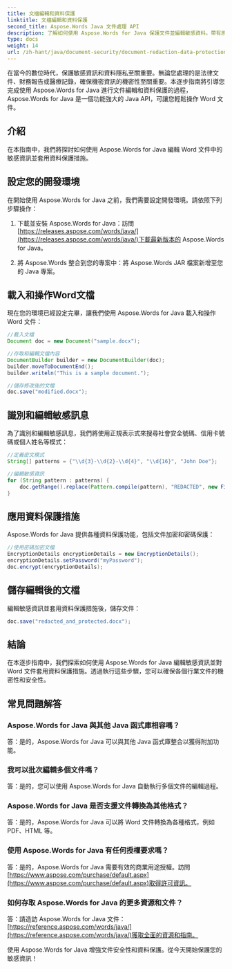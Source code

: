 ```yaml
---
title: 文檔編輯和資料保護
linktitle: 文檔編輯和資料保護
second_title: Aspose.Words Java 文件處理 API
description: 了解如何使用 Aspose.Words for Java 保護文件並編輯敏感資料。帶有原始程式碼的分步指南。
type: docs
weight: 14
url: /zh-hant/java/document-security/document-redaction-data-protection/
---
```


在當今的數位時代，保護敏感資訊和資料隱私至關重要。無論您處理的是法律文件、財務報告或醫療記錄，確保機密資訊的機密性至關重要。本逐步指南將引導您完成使用 Aspose.Words for Java 進行文件編輯和資料保護的過程，Aspose.Words for Java 是一個功能強大的 Java API，可讓您輕鬆操作 Word 文件。

## 介紹

在本指南中，我們將探討如何使用 Aspose.Words for Java 編輯 Word 文件中的敏感資訊並套用資料保護措施。 

## 設定您的開發環境

在開始使用 Aspose.Words for Java 之前，我們需要設定開發環境。請依照下列步驟操作：

1. 下載並安裝 Aspose.Words for Java：訪問[https://releases.aspose.com/words/java/](https://releases.aspose.com/words/java/)下載最新版本的 Aspose.Words for Java。

2. 將 Aspose.Words 整合到您的專案中：將 Aspose.Words JAR 檔案新增至您的 Java 專案。

## 載入和操作Word文檔

現在您的環境已經設定完畢，讓我們使用 Aspose.Words for Java 載入和操作 Word 文件：

```java
//載入文檔
Document doc = new Document("sample.docx");

//存取和編輯文檔內容
DocumentBuilder builder = new DocumentBuilder(doc);
builder.moveToDocumentEnd();
builder.writeln("This is a sample document.");

//儲存修改後的文檔
doc.save("modified.docx");
```

## 識別和編輯敏感訊息

為了識別和編輯敏感訊息，我們將使用正規表示式來搜尋社會安全號碼、信用卡號碼或個人姓名等模式：

```java
//定義密文模式
String[] patterns = {"\\d{3}-\\d{2}-\\d{4}", "\\d{16}", "John Doe"};

//編輯敏感資訊
for (String pattern : patterns) {
    doc.getRange().replace(Pattern.compile(pattern), "REDACTED", new FindReplaceOptions());
}
```

## 應用資料保護措施

Aspose.Words for Java 提供各種資料保護功能，包括文件加密和密碼保護：

```java
//使用密碼加密文檔
EncryptionDetails encryptionDetails = new EncryptionDetails();
encryptionDetails.setPassword("myPassword");
doc.encrypt(encryptionDetails);
```

## 儲存編輯後的文檔

編輯敏感資訊並套用資料保護措施後，儲存文件：

```java
doc.save("redacted_and_protected.docx");
```

## 結論

在本逐步指南中，我們探索如何使用 Aspose.Words for Java 編輯敏感資訊並對 Word 文件套用資料保護措施。透過執行這些步驟，您可以確保各個行業文件的機密性和安全性。

## 常見問題解答

### Aspose.Words for Java 與其他 Java 函式庫相容嗎？

答：是的，Aspose.Words for Java 可以與其他 Java 函式庫整合以獲得附加功能。

### 我可以批次編輯多個文件嗎？

答：是的，您可以使用 Aspose.Words for Java 自動執行多個文件的編輯過程。

### Aspose.Words for Java 是否支援文件轉換為其他格式？

答：是的，Aspose.Words for Java 可以將 Word 文件轉換為各種格式，例如 PDF、HTML 等。

### 使用 Aspose.Words for Java 有任何授權要求嗎？

答：是的，Aspose.Words for Java 需要有效的商業用途授權。訪問[https://www.aspose.com/purchase/default.aspx](https://www.aspose.com/purchase/default.aspx)取得許可資訊。

### 如何存取 Aspose.Words for Java 的更多資源和文件？

答：請造訪 Aspose.Words for Java 文件：[https://reference.aspose.com/words/java/](https://reference.aspose.com/words/java/)獲取全面的資源和指南。

使用 Aspose.Words for Java 增強文件安全性和資料保護。從今天開始保護您的敏感資訊！